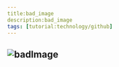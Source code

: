 ```yaml
---
title:bad_image
description:bad_image
tags: [tutorial:technology/github]
---
```

![badImage](https://raw.githubusercontent.com/natallia-roi/newrepos/master/tutorials/folder/PlutoEnhanced_NewHorizons_1920.jpg)
-------------------------------------------------------------------------------------------------------------------------------
